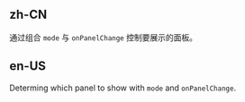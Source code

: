 ## zh-CN

通过组合 `mode` 与 `onPanelChange` 控制要展示的面板。

## en-US

Determing which panel to show with `mode` and `onPanelChange`.
